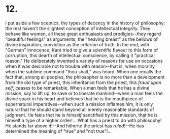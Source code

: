 # 12.

I put aside a few sceptics, the types of decency in the history of
philosophy: the rest haven't the slightest conception of intellectual
integrity. They behave like women, all these great enthusiasts and
prodigies--they regard "beautiful feelings" as arguments, the "heaving
breast" as the bellows of divine inspiration, conviction as the
_criterion_ of truth. In the end, with "German" innocence, Kant tried to
give a scientific flavour to this form of corruption, this dearth of
intellectual conscience, by calling it "practical reason." He
deliberately invented a variety of reasons for use on occasions when it
was desirable not to trouble with reason--that is, when morality, when
the sublime command "thou shalt," was heard. When one recalls the fact
that, among all peoples, the philosopher is no more than a development
from the old type of priest, this inheritance from the priest, this
_fraud upon self_, ceases to be remarkable. When a man feels that he has
a divine mission, say to lift up, to save or to liberate mankind--when a
man feels the divine spark in his heart and believes that he is the
mouthpiece of supernatural imperatives--when such a mission inflames
him, it is only natural that he should stand beyond all merely
reasonable standards of judgment. He feels that he is _himself_
sanctified by this mission, that he is himself a type of a higher
order!... What has a priest to do with philosophy! He stands far above
it!--And hitherto the priest has _ruled_!--He has determined the meaning
of "true" and "not true"!...


